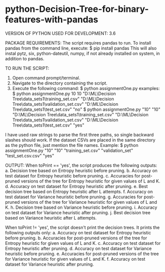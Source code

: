 # python-Decision-Tree-for-binary-features-with-pandas

VERSION OF PYTHON USED FOR DEVELOPMENT: 3.6

PACKAGE REQUIREMENTS:
The script requires pandas to run. To install pandas from the command line, execute:
$ pip install pandas
This will also instal pytz, six, python-dateutil, numpy, if not already installed on system, in addition to pandas.

TO RUN THE SCRIPT:
1. Open command prompt/terminal.
2. Navigate to the directory containing the script.
3. Execute the following command:
$ python assignmentOne.py <L> <K> <path-to-training-set> <path-to-validation-set> <path-to-test-set> <to-print>
examples: 
$ python assignmentOne.py 10 10 "D:\ML\Decision Tree\data_sets1\training_set.csv" "D:\ML\Decision Tree\data_sets1\validation_set.csv" "D:\ML\Decision Tree\data_sets1\test_set.csv" "no"
$ python assignmentOne.py "10" "10" "D:\ML\Decision Tree\data_sets1\training_set.csv" "D:\ML\Decision Tree\data_sets1\validation_set.csv" "D:\ML\Decision Tree\data_sets1\test_set.csv" "yes"

I have used raw strings to parse the first three paths, so single backward slashes should work. If the dataset CSVs are placed in the same directory as the python file, just mention the file names. Example:
$ python assignmentOne.py "10" "10" "training_set.csv" "validation_set" "test_set.csv.csv" "yes"

OUTPUT:
When toPrint == 'yes', the script produces the following outputs:
a. Decision tree based on Entropy heuristic before pruning.
b. Accuracy on test dataset for Entropy heuristic before pruning.
c. Accuracies for post-pruned versions of the tree for Entropy heuristic for given values of L and K.
d. Accuracy on test dataset for Entropy heuristic after pruning.
e. Best decision tree based on Entropy heuristic after L attempts.
f. Accuracy on test dataset for Variance heuristic before pruning.
g. Accuracies for post-pruned versions of the tree for Variance heuristic for given values of L and K.
h. Decision tree based on Variance heuristic before pruning.
i. Accuracy on test dataset for Variance heuristic after pruning.
j. Best decision tree based on Variance heuristic after L attempts.

When toPrint != 'yes', the script doesn't print the decision trees. It prints the following outputs only:
a. Accuracy on test dataset for Entropy heuristic before pruning.
b. Accuracies for post-pruned versions of the tree for Entropy heuristic for given values of L and K.
c. Accuracy on test dataset for Entropy heuristic after pruning.
d. Accuracy on test dataset for Variance heuristic before pruning.
e. Accuracies for post-pruned versions of the tree for Variance heuristic for given values of L and K.
f. Accuracy on test dataset for Variance heuristic after pruning.
